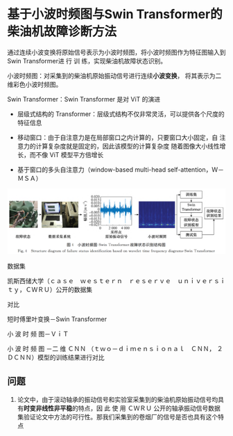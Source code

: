 # 基于小波时频图与Swin Transformer的柴油机故障诊断方法

通过连续小波变换将原始信号表示为小波时频图，将小波时频图作为特征图输入到Swin Transformer进 行 训 练，实现柴油机故障状态识别。

小波时频图：对采集到的柴油机原始振动信号进行连续**小波变换**， 将其表示为二维彩色小波时频图。

Swin Transformer：Swin Transformer 是对 ViT 的演进

- 层级式结构的 Transformer：层级式结构不仅非常灵活，可以提供各个尺度的特征信息

- 移动窗口：由于自注意力是在局部窗口之内计算的，只要窗口大小固定，自 注意力的计算复杂度就是固定的，因此该模型的计算复杂度 随着图像大小线性增长，而不像 ViT 模型平方倍增长
- 基于窗口的多头自注意力（window-based multi-head self-attention，Ｗ－ＭＳＡ）

![1721310764733](assets/1721310764733.png)





数据集

凯斯西储大学（ｃａｓｅ　ｗｅｓｔｅｒｎ　ｒｅｓｅｒｖｅ　ｕｎｉｖｅｒｓｉｔｙ，ＣＷＲＵ）公开的数据集



对比

短时傅里叶变换－Swin Transformer

小 波 时 频 图－ＶｉＴ 

小 波 时 频 图 －二 维 ＣＮＮ （ｔｗｏ－ｄｉｍｅｎｓｉｏｎａｌ　ＣＮＮ， ２ＤＣＮＮ）模型的训练结果进行对比



## 问题

1. 论文中，由于滚动轴承的振动信号和实验室采集到的柴油机原始振动信号均具有**时变非线性非平稳**的特点，因 此 使 用 ＣＷＲＵ 公开的轴承振动信号数据集验证论文中方法的可行性。那我们采集到的卷烟厂的信号是否也具有这个特点